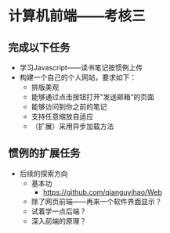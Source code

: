 # 计算机前端——考核三



## 完成以下任务

* 学习Javascript——读书笔记按惯例上传
* 构建一个自己的个人网站，要求如下：
  * 排版美观
  * 能够通过点击按钮打开”发送邮箱“的页面
  * 能够访问到你之前的笔记
  * 支持任意缩放自适应
  * （扩展）采用异步加载方法



## 惯例的扩展任务

* 后续的探索方向
  * 基本功
    * https://github.com/qianguyihao/Web
  * 除了网页前端——再来一个软件界面显示？
  * 试着学一点后端？
  * 深入前端的原理？

